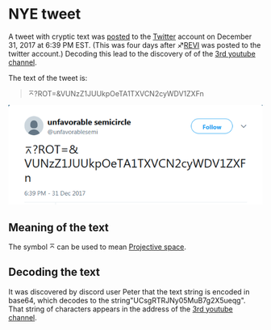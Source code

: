 # NYE tweet

A tweet with cryptic text was
[posted](https://twitter.com/unfavorablesemi/status/947613244260343808)
to the [Twitter](Twitter "wikilink") account on December 31, 2017 at
6:39 PM EST. (This was four days after ♐[REVI](REVI "wikilink") was
posted to the twitter account.) Decoding this lead to the discovery of
of the [3rd youtube channel‎](3rd_youtube_channel‎ "wikilink").

The text of the tweet is:

> ⌅?ROT=\&VUNzZ1JUUkpOeTA1TXVCN2cyWDV1ZXFn

![NYE\_text\_tweet.png](NYE_text_tweet.png "NYE_text_tweet.png")

## Meaning of the text

The symbol ⌅ can be used to mean [Projective space](https://en.wikipedia.org/wiki/Projective_space).

## Decoding the text

It was discovered by discord user Peter that the text string is encoded
in base64, which decodes to the string"UCsgRTRJNy05MuB7g2X5ueqg". That
string of characters appears in the address of the [3rd youtube channel‎](3rd_youtube_channel‎ "wikilink").

